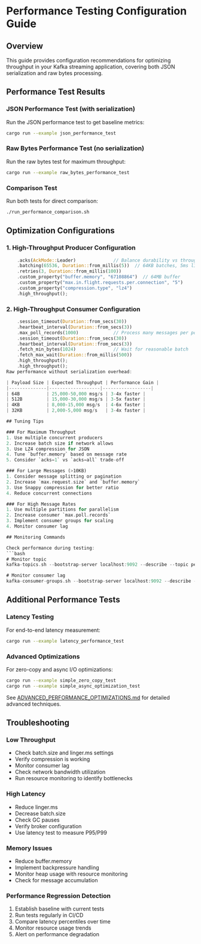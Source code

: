 # Performance Testing Configuration Guide

## Overview
This guide provides configuration recommendations for optimizing throughput in your Kafka streaming application, covering both JSON serialization and raw bytes processing.

## Performance Test Results

### JSON Performance Test (with serialization)
Run the JSON performance test to get baseline metrics:
```bash
cargo run --example json_performance_test
```

### Raw Bytes Performance Test (no serialization)
Run the raw bytes test for maximum throughput:
```bash  
cargo run --example raw_bytes_performance_test
```

### Comparison Test
Run both tests for direct comparison:
```bash
./run_performance_comparison.sh
```

## Optimization Configurations

### 1. High-Throughput Producer Configuration

```rust
    .acks(AckMode::Leader)              // Balance durability vs throughput
    .batching(65536, Duration::from_millis(5))  // 64KB batches, 5ms linger
    .retries(3, Duration::from_millis(100))
    .custom_property("buffer.memory", "67108864")  // 64MB buffer
    .custom_property("max.in.flight.requests.per.connection", "5")
    .custom_property("compression.type", "lz4")
    .high_throughput();
```

### 2. High-Throughput Consumer Configuration

```rust
    .session_timeout(Duration::from_secs(30))
    .heartbeat_interval(Duration::from_secs(3))
    .max_poll_records(1000)             // Process many messages per poll
    .session_timeout(Duration::from_secs(30))
    .heartbeat_interval(Duration::from_secs(3))
    .fetch_min_bytes(1024)              // Wait for reasonable batch
    .fetch_max_wait(Duration::from_millis(500))
    .high_throughput();
    .high_throughput();
Raw performance without serialization overhead:

| Payload Size | Expected Throughput | Performance Gain |
|--------------|-------------------|------------------|
| 64B          | 25,000-50,000 msg/s | 3-4x faster |
| 512B         | 15,000-30,000 msg/s | 3-5x faster |
| 4KB          | 8,000-15,000 msg/s  | 4-6x faster |
| 32KB         | 2,000-5,000 msg/s   | 3-4x faster |

## Tuning Tips

### For Maximum Throughput
1. Use multiple concurrent producers
2. Increase batch size if network allows
3. Use LZ4 compression for JSON
4. Tune `buffer.memory` based on message rate
5. Consider `acks=1` vs `acks=all` trade-off

### For Large Messages (>10KB)
1. Consider message splitting or pagination
2. Increase `max.request.size` and `buffer.memory`
3. Use Snappy compression for better ratio
4. Reduce concurrent connections

### For High Message Rates
1. Use multiple partitions for parallelism
2. Increase consumer `max.poll.records`
3. Implement consumer groups for scaling
4. Monitor consumer lag

## Monitoring Commands

Check performance during testing:
```bash
# Monitor topic
kafka-topics.sh --bootstrap-server localhost:9092 --describe --topic perf-test-*

# Monitor consumer lag
kafka-consumer-groups.sh --bootstrap-server localhost:9092 --describe --group perf-test-group
```

## Additional Performance Tests

### Latency Testing
For end-to-end latency measurement:
```bash
cargo run --example latency_performance_test
```

### Advanced Optimizations
For zero-copy and async I/O optimizations:
```bash
cargo run --example simple_zero_copy_test
cargo run --example simple_async_optimization_test
```

See [ADVANCED_PERFORMANCE_OPTIMIZATIONS.md](developer/ADVANCED_PERFORMANCE_OPTIMIZATIONS.md) for detailed advanced techniques.

## Troubleshooting

### Low Throughput
- Check batch.size and linger.ms settings
- Verify compression is working
- Monitor consumer lag
- Check network bandwidth utilization
- Run resource monitoring to identify bottlenecks

### High Latency
- Reduce linger.ms
- Decrease batch.size
- Check GC pauses
- Verify broker configuration
- Use latency test to measure P95/P99

### Memory Issues
- Reduce buffer.memory
- Implement backpressure handling
- Monitor heap usage with resource monitoring
- Check for message accumulation

### Performance Regression Detection
1. Establish baseline with current tests
2. Run tests regularly in CI/CD
3. Compare latency percentiles over time
4. Monitor resource usage trends
5. Alert on performance degradation